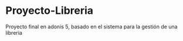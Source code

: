 # Proyecto-Libreria
Proyecto final en adonis 5, basado en el sistema para la gestión de una libreria
